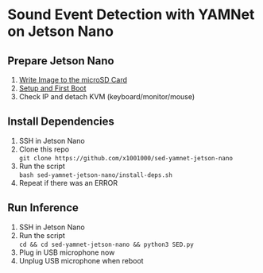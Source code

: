 # Sound Event Detection with YAMNet on Jetson Nano

## Prepare Jetson Nano
1. [Write Image to the microSD Card](https://developer.nvidia.com/embedded/learn/get-started-jetson-nano-devkit#write)
2. [Setup and First Boot](https://developer.nvidia.com/embedded/learn/get-started-jetson-nano-devkit#setup)
3. Check IP and detach KVM (keyboard/monitor/mouse)

## Install Dependencies
1. SSH in Jetson Nano
2. Clone this repo  
`git clone https://github.com/x1001000/sed-yamnet-jetson-nano`
3. Run the script  
`bash sed-yamnet-jetson-nano/install-deps.sh`
4. Repeat if there was an ERROR

## Run Inference
1. SSH in Jetson Nano
2. Run the script  
`cd && cd sed-yamnet-jetson-nano && python3 SED.py`
3. Plug in USB microphone now
4. Unplug USB microphone when reboot
